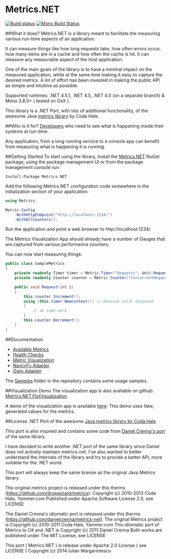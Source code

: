 Metrics.NET
===========

[![Build status](https://ci.appveyor.com/api/projects/status/m6ng7uml4wqm3ni2)](https://ci.appveyor.com/project/etishor/metrics-net)
[![Mono Build Status](https://api.travis-ci.org/etishor/Metrics.NET.svg)](https://travis-ci.org/etishor/Metrics.NET)

##What it does?
Metrics.NET is a library meant to facilitate the measuring various run-time aspects of an application.

It can measure things like how long requests take, how often errors occur, how many items are in a cache and how often the cache is hit. It can measure any measurable aspect of the host application.

One of the main goals of the library is to have a minimal impact on the measured application, while at the same time making it easy to capture the desired metrics. A lot of effort has been invested in making the public API as simple and intuitive as possible.

Supported runtimes: .NET 4.5.1, .NET 4.5, .NET 4.0 (on a separate branch) & Mono 3.8.0+ ( tested on OsX ).

This library is a .NET Port, with lots of additional functionality, of the awesome Java [metrics library](https://github.com/dropwizard/metrics) by Coda Hale.

##Who is it for?
[Developers](https://www.youtube.com/watch?v=8To-6VIJZRE) who need to see what is happening inside their systems at run-time. 

Any application, from a long running service to a console app can benefit from measuring what is happening it is running. 

##Getting Started
To start using the library, install the [Metrics.NET](https://www.nuget.org/packages/Metrics.NET/) NuGet package, using the package management UI or from the package management console run:

    Install-Package Metrics.NET

Add the following Metrics.NET configuration code somewhere in the initialization section of your application:

```csharp
using Metrics;

Metric.Config
    .WithHttpEndpoint("http://localhost:1234/")
    .WithAllCounters();
```

Run the application and point a web browser to http://localhost:1234/ 

The Metrics Visualization App should already have a number of Gauges that are captured from various performance counters.

You can now start measuring things: 

```csharp
public class SampleMetrics
{
    private readonly Timer timer = Metric.Timer("Requests", Unit.Requests);
    private readonly Counter counter = Metric.Counter("ConcurrentRequests", Unit.Requests);

    public void Request(int i)
    {
        this.counter.Increment();
        using (this.timer.NewContext()) // measure until disposed
        {
            // do some work
        }
        this.counter.Decrement();
    }
}
```

##Documentation

* [Available Metrics](https://github.com/etishor/Metrics.NET/wiki/Available-Metrics)
* [Health Checks](https://github.com/etishor/Metrics.NET/wiki/Health-Checks)
* [Metric Visualization](https://github.com/etishor/Metrics.NET/wiki/Metrics-Visualization)
* [NancyFx Adapter](https://github.com/etishor/Metrics.NET/wiki/NancyFX-Metrics-Adapter)
* [Owin Adapter](https://github.com/etishor/Metrics.NET/wiki/OWIN-Metrics-Adapter)

The [Samples](https://github.com/etishor/Metrics.NET/tree/master/Samples) folder in the repository contains some usage samples.

##Visualization Demo
The visualization app is also avaliable on github: [Metrics.NET.FlotVisualization](https://github.com/etishor/Metrics.NET.FlotVisualization). 

A demo of the visualization app is available [here](http://www.erata.net/Metrics.NET/demo/). This demo uses fake, generated values for the metrics.

##License
.NET Port of the awesome [Java metrics library by Coda Hale](https://github.com/dropwizard/metrics)

This port is also inspired and contains some code from [Daniel Crenna's port](https://github.com/danielcrenna/metrics-net) of the same library.

I have decided to write another .NET port of the same library since Daniel does not actively maintain metrics-net. 
I've also wanted to better understand the internals of the library and try to provide a better API, more suitable for the .NET world.

This port will always keep the same license as the original Java Metrics library.

The original metrics project is released under this therms (https://github.com/dropwizard/metrics):
Copyright (c) 2010-2013 Coda Hale, Yammer.com
Published under Apache Software License 2.0, see LICENSE

The Daniel Crenna's idiomatic port is released under this therms (https://github.com/danielcrenna/metrics-net):
The original Metrics project is Copyright (c) 2010-2011 Coda Hale, Yammer.com
This idiomatic port of Metrics to C# and .NET is Copyright (c) 2011 Daniel Crenna
Both works are published under The MIT License, see LICENSE

This port ( Metrics.NET ) is release under Apache 2.0 License ( see LICENSE ) 
Copyright (c) 2014 Iulian Margarintescu

